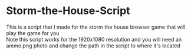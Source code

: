 # Storm-the-House-Script
This is a script that I made for the storm the house browser game that will play the game for you \
Note this script works for the 1920x1080 resolution and you will need an ammo.png photo and change the path in the script to where it's located

